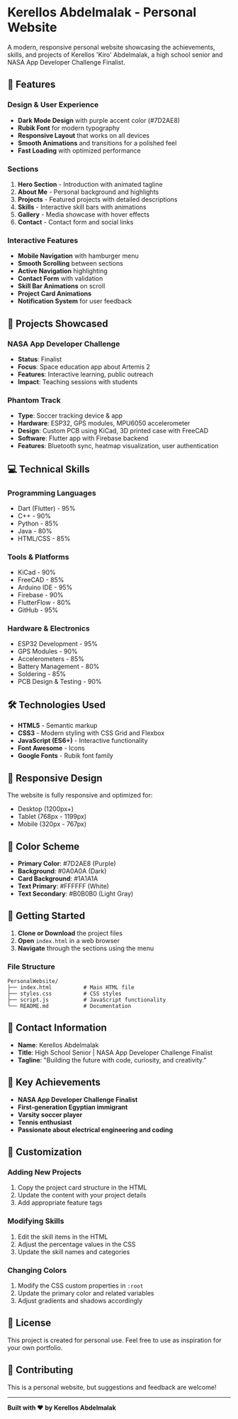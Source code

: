 # Kerellos Abdelmalak - Personal Website

A modern, responsive personal website showcasing the achievements, skills, and projects of Kerellos 'Kiro' Abdelmalak, a high school senior and NASA App Developer Challenge Finalist.

## 🌟 Features

### Design & User Experience
- **Dark Mode Design** with purple accent color (#7D2AE8)
- **Rubik Font** for modern typography
- **Responsive Layout** that works on all devices
- **Smooth Animations** and transitions for a polished feel
- **Fast Loading** with optimized performance

### Sections
1. **Hero Section** - Introduction with animated tagline
2. **About Me** - Personal background and highlights
3. **Projects** - Featured projects with detailed descriptions
4. **Skills** - Interactive skill bars with animations
5. **Gallery** - Media showcase with hover effects
6. **Contact** - Contact form and social links

### Interactive Features
- **Mobile Navigation** with hamburger menu
- **Smooth Scrolling** between sections
- **Active Navigation** highlighting
- **Contact Form** with validation
- **Skill Bar Animations** on scroll
- **Project Card Animations**
- **Notification System** for user feedback

## 🚀 Projects Showcased

### NASA App Developer Challenge
- **Status**: Finalist
- **Focus**: Space education app about Artemis 2
- **Features**: Interactive learning, public outreach
- **Impact**: Teaching sessions with students

### Phantom Track
- **Type**: Soccer tracking device & app
- **Hardware**: ESP32, GPS modules, MPU6050 accelerometer
- **Design**: Custom PCB using KiCad, 3D printed case with FreeCAD
- **Software**: Flutter app with Firebase backend
- **Features**: Bluetooth sync, heatmap visualization, user authentication

## 💻 Technical Skills

### Programming Languages
- Dart (Flutter) - 95%
- C++ - 90%
- Python - 85%
- Java - 80%
- HTML/CSS - 85%

### Tools & Platforms
- KiCad - 90%
- FreeCAD - 85%
- Arduino IDE - 95%
- Firebase - 90%
- FlutterFlow - 80%
- GitHub - 95%

### Hardware & Electronics
- ESP32 Development - 95%
- GPS Modules - 90%
- Accelerometers - 85%
- Battery Management - 80%
- Soldering - 85%
- PCB Design & Testing - 90%

## 🛠️ Technologies Used

- **HTML5** - Semantic markup
- **CSS3** - Modern styling with CSS Grid and Flexbox
- **JavaScript (ES6+)** - Interactive functionality
- **Font Awesome** - Icons
- **Google Fonts** - Rubik font family

## 📱 Responsive Design

The website is fully responsive and optimized for:
- Desktop (1200px+)
- Tablet (768px - 1199px)
- Mobile (320px - 767px)

## 🎨 Color Scheme

- **Primary Color**: #7D2AE8 (Purple)
- **Background**: #0A0A0A (Dark)
- **Card Background**: #1A1A1A
- **Text Primary**: #FFFFFF (White)
- **Text Secondary**: #B0B0B0 (Light Gray)

## 🚀 Getting Started

1. **Clone or Download** the project files
2. **Open** `index.html` in a web browser
3. **Navigate** through the sections using the menu

### File Structure
```
PersonalWebsite/
├── index.html          # Main HTML file
├── styles.css          # CSS styles
├── script.js           # JavaScript functionality
└── README.md           # Documentation
```

## 📧 Contact Information

- **Name**: Kerellos Abdelmalak
- **Title**: High School Senior | NASA App Developer Challenge Finalist
- **Tagline**: "Building the future with code, curiosity, and creativity."

## 🎯 Key Achievements

- **NASA App Developer Challenge Finalist**
- **First-generation Egyptian immigrant**
- **Varsity soccer player**
- **Tennis enthusiast**
- **Passionate about electrical engineering and coding**

## 🔧 Customization

### Adding New Projects
1. Copy the project card structure in the HTML
2. Update the content with your project details
3. Add appropriate feature tags

### Modifying Skills
1. Edit the skill items in the HTML
2. Adjust the percentage values in the CSS
3. Update the skill names and categories

### Changing Colors
1. Modify the CSS custom properties in `:root`
2. Update the primary color and related variables
3. Adjust gradients and shadows accordingly

## 📄 License

This project is created for personal use. Feel free to use as inspiration for your own portfolio.

## 🤝 Contributing

This is a personal website, but suggestions and feedback are welcome!

---

**Built with ❤️ by Kerellos Abdelmalak** 